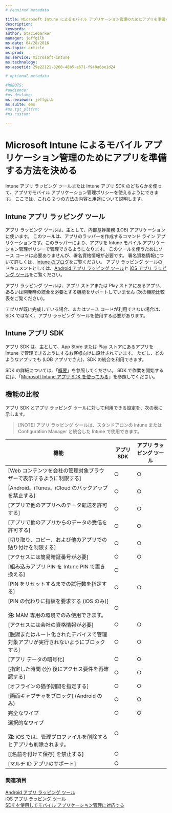 ```yaml
---
# required metadata

title: Microsoft Intune によるモバイル アプリケーション管理のためにアプリを準備する方法を決める | Microsoft Intune
description:
keywords:
author: Staciebarker
manager: jeffgilb
ms.date: 04/28/2016
ms.topic: article
ms.prod:
ms.service: microsoft-intune
ms.technology:
ms.assetid: 29e22121-8268-48b5-a671-f940a6be1d24

# optional metadata

#ROBOTS:
#audience:
#ms.devlang:
ms.reviewer: jeffgilb
ms.suite: ems
#ms.tgt_pltfrm:
#ms.custom:

---
```


# Microsoft Intune によるモバイル アプリケーション管理のためにアプリを準備する方法を決める
Intune アプリ ラッピング ツールまたは Intune アプリ SDK のどちらかを使って、アプリでモバイル アプリケーション管理ポリシーを使えるようにできます。 ここでは、これら 2 つの方法の内容と用途について説明します。

## Intune アプリ ラッピング ツール
アプリ ラッピング ツールは、主として、内部基幹業務 (LOB) アプリケーションに使います。 このツールは、アプリのラッパーを作成するコマンド ライン アプリケーションです。このラッパーにより、アプリを Intune モバイル アプリケーション管理ポリシーで管理できるようになります。 このツールを使うためにソース コードは必要ありませんが、署名資格情報が必要です。  署名資格情報について詳しくは、[Intune のブログ](http://blogs.technet.com/b/microsoftintune/archive/2015/02/25/how-to-obtain-the-prerequisites-for-the-intune-app-wrapping-tool-for-ios.aspx)をご覧ください。 アプリ ラッピング ツールのドキュメントとしては、[Android アプリ ラッピング ツール](prepare-android-apps-for-mobile-application-management-with-the-microsoft-intune-app-wrapping-tool.md)と [iOS アプリ ラッピング ツール](prepare-ios-apps-for-mobile-application-management-with-the-microsoft-intune-app-wrapping-tool.md)をご覧ください。

アプリ ラッピング ツールは、アプリ ストアまたは Play ストアにあるアプリ、あるいは開発時の統合を必要とする機能をサポートしていません (次の機能比較表をご覧ください)。

アプリが既に完成している場合、またはソース コードが利用できない場合は、SDK ではなく、アプリ ラッピング ツールを使用する必要があります。

## Intune アプリ SDK
アプリ SDK は、主として、App Store または Play ストアにあるアプリを Intune で管理できるようにするお客様向けに設計されています。 ただし、どのようなアプリでも (LOB アプリでさえ)、SDK の統合を利用できます。

SDK の詳細については、「[概要](/intune/develop/intune-app-sdk)」を参照してください。 SDK で作業を開始するには、「[Microsoft Intune アプリ SDK を使ってみる](/intune/develop/intune-app-sdk-get-started)」を参照してください。

## 機能の比較
アプリ SDK とアプリ ラッピング ツールに対して利用できる設定を、次の表に示します。

> [!NOTE] アプリ ラッピング ツールは、スタンドアロンの Intune または Configuration Manager と統合した Intune で使用できます。

|機能|アプリ SDK|アプリ ラッピング ツール|
|-----------|---------------------|-----------|
|[Web コンテンツを会社の管理対象ブラウザーで表示するように制限する]|○|○|
|[Android、iTunes、iCloud のバックアップを禁止する]|○|○|
|[アプリで他のアプリへのデータ転送を許可する]|○|○|
|[アプリで他のアプリからのデータの受信を許可する]|○|○|
|[切り取り、コピー、および他のアプリでの貼り付けを制限する]|○|○|
|[アクセスには簡易暗証番号が必要]|○|○|
|[組み込みアプリ PIN を Intune PIN で置き換える]|○||
|[PIN をリセットするまでの試行数を指定する]|○|○|
|[PIN の代わりに指紋を要求する (iOS のみ)]<br></br>**注:** MAM 専用の環境でのみ使用できます。|○||
|[アクセスには会社の資格情報が必要]|○|○|
|[脱獄またはルート化されたデバイスで管理対象アプリが実行されないようにブロックする]|○|○|
|[アプリ データの暗号化]|○|○|
|[指定した時間 (分) 後にアクセス要件を再確認する]|○|○|
|[オフラインの猶予期間を指定する]|○|○|
|[画面キャプチャをブロック] (Android のみ)|○|○|
|完全なワイプ|○|○|
|選択的なワイプ <br></br>**注:** iOS では、管理プロファイルを削除するとアプリも削除されます。|○||
|[[名前を付けて保存] を禁止する] |○||
|[マルチ ID アプリのサポート]|○||

### 関連項目
[Android アプリ ラッピング ツール](prepare-android-apps-for-mobile-application-management-with-the-microsoft-intune-app-wrapping-tool.md)</br>
[iOS アプリ ラッピング ツール](prepare-ios-apps-for-mobile-application-management-with-the-microsoft-intune-app-wrapping-tool.md)</br>
[SDK を使用してモバイル アプリケーション管理に対応する](use-the-sdk-to-enable-apps-for-mobile-application-management.md)


<!--HONumber=May16_HO2-->


